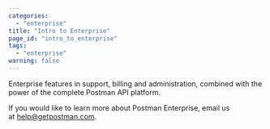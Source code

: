 ```yaml
---
categories:
  - "enterprise"
title: "Intro to Enterprise"
page_id: "intro_to_enterprise"
tags: 
  - "enterprise"
warning: false
---
```


Enterprise features in support, billing and administration, combined with the power of the complete Postman API platform.

If you would like to learn more about Postman Enterprise, email us at [help@getpostman.com](mailto:help@getpostman.com). 
